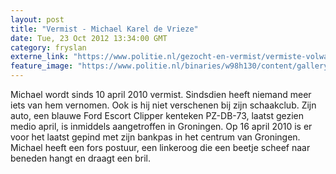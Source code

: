 ```yaml
---
layout: post
title: "Vermist - Michael Karel de Vrieze"
date: Tue, 23 Oct 2012 13:34:00 GMT
category: fryslan
externe_link: "https://www.politie.nl/gezocht-en-vermist/vermiste-volwassenen/2010/april/01-michael-karel-de-vrieze.html"
feature_image: "https://www.politie.nl/binaries/w98h130/content/gallery/politie/vermist/vermiste-volwassenen/2010/april/michael-karel-de-vrieze.jpg"
---
```


Michael wordt sinds 10 april 2010 vermist. Sindsdien heeft niemand meer iets van hem vernomen. Ook is hij niet verschenen bij zijn schaakclub. Zijn auto, een blauwe Ford Escort Clipper kenteken PZ-DB-73, laatst gezien medio april, is inmiddels aangetroffen in Groningen. Op 16 april 2010 is er voor het laatst gepind met zijn bankpas in het centrum van Groningen. Michael heeft een fors postuur, een linkeroog die een beetje scheef naar beneden hangt en draagt een bril.
